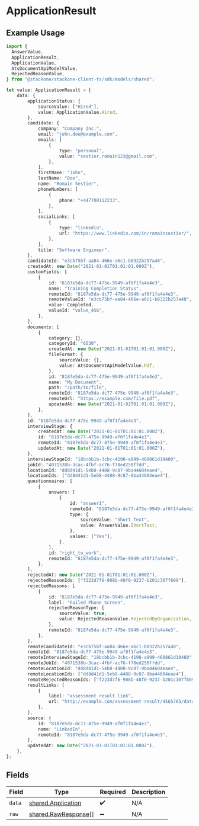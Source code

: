 # ApplicationResult

## Example Usage

```typescript
import {
  AnswerValue,
  ApplicationResult,
  ApplicationValue,
  AtsDocumentApiModelValue,
  RejectedReasonValue,
} from "@stackone/stackone-client-ts/sdk/models/shared";

let value: ApplicationResult = {
    data: {
        applicationStatus: {
            sourceValue: ["Hired"],
            value: ApplicationValue.Hired,
        },
        candidate: {
            company: "Company Inc.",
            email: "john.doe@example.com",
            emails: [
                {
                    type: "personal",
                    value: "sestier.romain123@gmail.com",
                },
            ],
            firstName: "John",
            lastName: "Doe",
            name: "Romain Sestier",
            phoneNumbers: [
                {
                    phone: "+447700112233",
                },
            ],
            socialLinks: [
                {
                    type: "linkedin",
                    url: "https://www.linkedin.com/in/romainsestier/",
                },
            ],
            title: "Software Engineer",
        },
        candidateId: "e3cb75bf-aa84-466e-a6c1-b8322b257a48",
        createdAt: new Date("2021-01-01T01:01:01.000Z"),
        customFields: [
            {
                id: "8187e5da-dc77-475e-9949-af0f1fa4e4e3",
                name: "Training Completion Status",
                remoteId: "8187e5da-dc77-475e-9949-af0f1fa4e4e3",
                remoteValueId: "e3cb75bf-aa84-466e-a6c1-b8322b257a48",
                value: Completed,
                valueId: "value_456",
            },
        ],
        documents: [
            {
                category: {},
                categoryId: "6530",
                createdAt: new Date("2021-01-01T01:01:01.000Z"),
                fileFormat: {
                    sourceValue: {},
                    value: AtsDocumentApiModelValue.Pdf,
                },
                id: "8187e5da-dc77-475e-9949-af0f1fa4e4e3",
                name: "My Document",
                path: "/path/to/file",
                remoteId: "8187e5da-dc77-475e-9949-af0f1fa4e4e3",
                remoteUrl: "https://example.com/file.pdf",
                updatedAt: new Date("2021-01-02T01:01:01.000Z"),
            },
        ],
        id: "8187e5da-dc77-475e-9949-af0f1fa4e4e3",
        interviewStage: {
            createdAt: new Date("2021-01-01T01:01:01.000Z"),
            id: "8187e5da-dc77-475e-9949-af0f1fa4e4e3",
            remoteId: "8187e5da-dc77-475e-9949-af0f1fa4e4e3",
            updatedAt: new Date("2021-01-01T01:01:01.000Z"),
        },
        interviewStageId: "18bcbb1b-3cbc-4198-a999-460861d19480",
        jobId: "4071538b-3cac-4fbf-ac76-f78ed250ffdd",
        locationId: "dd8d41d1-5eb8-4408-9c87-9ba44604eae4",
        locationIds: ["dd8d41d1-5eb8-4408-9c87-9ba44604eae4"],
        questionnaires: [
            {
                answers: [
                    {
                        id: "answer1",
                        remoteId: "8187e5da-dc77-475e-9949-af0f1fa4e4e3",
                        type: {
                            sourceValue: "Short Text",
                            value: AnswerValue.ShortText,
                        },
                        values: ["Yes"],
                    },
                ],
                id: "right_to_work",
                remoteId: "8187e5da-dc77-475e-9949-af0f1fa4e4e3",
            },
        ],
        rejectedAt: new Date("2021-01-01T01:01:01.000Z"),
        rejectedReasonIds: ["f223d7f6-908b-48f0-9237-b201c307f609"],
        rejectedReasons: [
            {
                id: "8187e5da-dc77-475e-9949-af0f1fa4e4e3",
                label: "Failed Phone Screen",
                rejectedReasonType: {
                    sourceValue: true,
                    value: RejectedReasonValue.RejectedByOrganization,
                },
                remoteId: "8187e5da-dc77-475e-9949-af0f1fa4e4e3",
            },
        ],
        remoteCandidateId: "e3cb75bf-aa84-466e-a6c1-b8322b257a48",
        remoteId: "8187e5da-dc77-475e-9949-af0f1fa4e4e3",
        remoteInterviewStageId: "18bcbb1b-3cbc-4198-a999-460861d19480",
        remoteJobId: "4071538b-3cac-4fbf-ac76-f78ed250ffdd",
        remoteLocationId: "dd8d41d1-5eb8-4408-9c87-9ba44604eae4",
        remoteLocationIds: ["dd8d41d1-5eb8-4408-9c87-9ba44604eae4"],
        remoteRejectedReasonIds: ["f223d7f6-908b-48f0-9237-b201c307f609"],
        resultLinks: [
            {
                label: "assessment result link",
                url: "http://example.com/assessment-result/4565765/data",
            },
        ],
        source: {
            id: "8187e5da-dc77-475e-9949-af0f1fa4e4e3",
            name: "LinkedIn",
            remoteId: "8187e5da-dc77-475e-9949-af0f1fa4e4e3",
        },
        updatedAt: new Date("2021-01-01T01:01:01.000Z"),
    },
};
```

## Fields

| Field                                                             | Type                                                              | Required                                                          | Description                                                       |
| ----------------------------------------------------------------- | ----------------------------------------------------------------- | ----------------------------------------------------------------- | ----------------------------------------------------------------- |
| `data`                                                            | [shared.Application](../../../sdk/models/shared/application.md)   | :heavy_check_mark:                                                | N/A                                                               |
| `raw`                                                             | [shared.RawResponse](../../../sdk/models/shared/rawresponse.md)[] | :heavy_minus_sign:                                                | N/A                                                               |